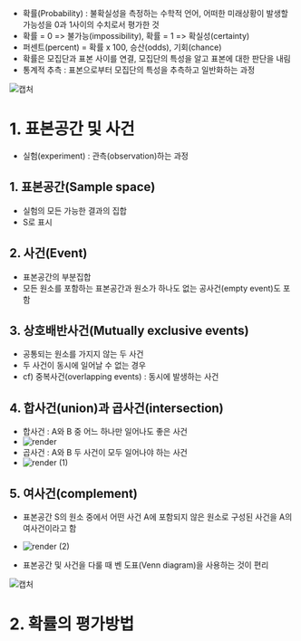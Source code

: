 - 확률(Probability) : 불확실성을 측정하는 수학적 언어, 어떠한 미래상황이 발생할 가능성을 0과 1사이의 수치로서 평가한 것
- 확률 = 0 => 불가능(impossibility), 확률 = 1 => 확실성(certainty)
- 퍼센트(percent) = 확률 x 100, 승산(odds), 기회(chance)
- 확률은 모집단과 표본 사이를 연결, 모집단의 특성을 알고 표본에 대한 판단을 내림
- 통계적 추측 : 표본으로부터 모집단의 특성을 추측하고 일반화하는 과정

![캡처](https://user-images.githubusercontent.com/80622859/180733081-3a61b3ec-c7ca-4b1e-9863-45dff2bce6b4.PNG)

# 1. 표본공간 및 사건
- 실험(experiment) : 관측(observation)하는 과정

## 1. 표본공간(Sample space)
- 실험의 모든 가능한 결과의 집합
- S로 표시

## 2. 사건(Event)
- 표본공간의 부분집합
- 모든 원소를 포함하는 표본공간과 원소가 하나도 없는 공사건(empty event)도 포함

## 3. 상호배반사건(Mutually exclusive events)
- 공통되는 원소를 가지지 않는 두 사건
- 두 사건이 동시에 일어날 수 없는 경우
- cf) 중복사건(overlapping events) : 동시에 발생하는 사건

## 4. 합사건(union)과 곱사건(intersection)
- 합사건 : A와 B 중 어느 하나만 일어나도 좋은 사건
- ![render](https://user-images.githubusercontent.com/80622859/180733836-07e66076-95c0-4a9d-90ee-f476d088d723.png)
- 곱사건 : A와 B 두 사건이 모두 일어나야 하는 사건
- ![render (1)](https://user-images.githubusercontent.com/80622859/180733970-bebccc5a-52e5-4dd4-822c-48940835985c.png)

## 5. 여사건(complement)
- 표본공간 S의 원소 중에서 어떤 사건 A에 포함되지 않은 원소로 구성된 사건을 A의 여사건이라고 함
- ![render (2)](https://user-images.githubusercontent.com/80622859/180734195-e6540f51-2040-406f-a9ef-af728ffb4832.png)

- 표본공간 및 사건을 다룰 때 벤 도표(Venn diagram)을 사용하는 것이 편리

![캡처](https://user-images.githubusercontent.com/80622859/180734377-aa63862d-ad9b-446d-a78c-24271bdb9726.PNG)

# 2. 확률의 평가방법



